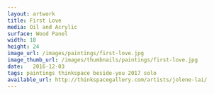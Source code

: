 ```yaml
---
layout: artwork
title: First Love
media: Oil and Acrylic
surface: Wood Panel
width: 18
height: 24
image_url: /images/paintings/first-love.jpg
image_thumb_url: /images/thumbnails/paintings/first-love.jpg
date:   2016-12-03
tags: paintings thinkspace beside-you 2017 solo
available_url: http://thinkspacegallery.com/artists/jolene-lai/
---
```


